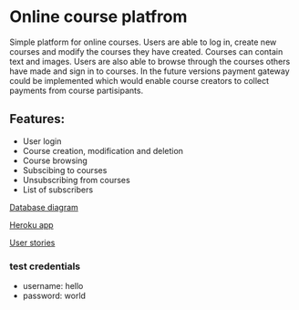 # Online course platfrom

Simple platform for online courses. Users are able to log in, create new courses and modify the courses they have created. Courses can contain text and images. Users are also able to browse through the courses others have made and sign in to courses. In the future versions payment gateway could be implemented which would enable course creators to collect payments from course partisipants.

## Features:

* User login
* Course creation, modification and deletion
* Course browsing
* Subscibing to courses
* Unsubscribing from courses
* List of subscribers

[Database diagram](https://github.com/Aleksipa/online_course_platfrom/blob/master/documentation/Screenshot%202020-03-17%20at%2018.58.02.png)

[Heroku app](https://online-course-platform.herokuapp.com/)

[User stories](https://github.com/Aleksipa/online_course_platfrom/blob/master/documentation/user_stories.md)

### test credentials
* username: hello
* password: world
